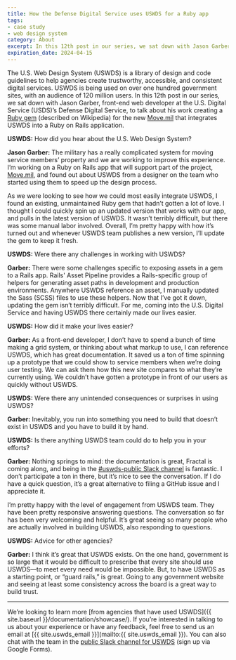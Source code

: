 ```yaml
---
title: How the Defense Digital Service uses USWDS for a Ruby app
tags:
- case study
- web design system
category: About
excerpt: In this 12th post in our series, we sat down with Jason Garber, front-end web developer at the U.S. Digital Service’s Defense Digital Service, to talk about his work creating a Ruby gem that integrates USWDS into a Ruby on Rails application.
expiration_date: 2024-04-15
---
```


The U.S. Web Design System (USWDS) is a library of design and code guidelines to help agencies create trustworthy, accessible, and consistent digital services. USWDS is being used on over one hundred government sites, with an audience of 120 million users. In this 12th post in our series, we sat down with Jason Garber, front-end web developer at the U.S. Digital Service (USDS)’s Defense Digital Service, to talk about his work creating a [Ruby gem](https://en.wikipedia.org/wiki/RubyGems) (described on Wikipedia) for the new [Move.mil](https://www.move.mil/) that integrates USWDS into a Ruby on Rails application.


**USWDS:** How did you hear about the U.S. Web Design System?

**Jason Garber:** The military has a really complicated system for moving service members’ property and we are working to improve this experience. I’m working on a Ruby on Rails app that will support part of the project, [Move.mil](https://www.move.mil/), and found out about USWDS from a designer on the team who started using them to speed up the design process.

As we were looking to see how we could most easily integrate USWDS, I found an existing, unmaintained Ruby gem that hadn’t gotten a lot of love. I thought I could quickly spin up an updated version that works with our app, and pulls in the latest version of USWDS. It wasn’t terribly difficult, but there was some manual labor involved. Overall, I’m pretty happy with how it’s turned out and whenever USWDS team publishes a new version, I’ll update the gem to keep it fresh.


**USWDS:** Were there any challenges in working with USWDS?

**Garber:** There were some challenges specific to exposing assets in a gem to a Rails app. Rails' Asset Pipeline provides a Rails-specific group of helpers for generating asset paths in development and production environments. Anywhere USWDS reference an asset, I manually updated the Sass (SCSS) files to use these helpers. Now that I’ve got it down, updating the gem isn’t terribly difficult. For me, coming into the U.S. Digital Service and having USWDS there certainly made our lives easier.


**USWDS:** How did it make your lives easier?

**Garber:** As a front-end developer, I don’t have to spend a bunch of time making a grid system, or thinking about what markup to use, I can reference USWDS, which has great documentation. It saved us a ton of time spinning up a prototype that we could show to service members when we’re doing user testing. We can ask them how this new site compares to what they’re currently using. We couldn’t have gotten a prototype in front of our users as quickly without USWDS.


**USWDS:** Were there any unintended consequences or surprises in using USWDS?

**Garber:** Inevitably, you run into something you need to build that doesn’t exist in USWDS and you have to build it by hand.


**USWDS:** Is there anything USWDS team could do to help you in your efforts?

**Garber:** Nothing springs to mind: the documentation is great, Fractal is coming along, and being in the [#uswds-public Slack channel](https://docs.google.com/forms/d/e/1FAIpQLSfFoLTRV00g1iIEZv404wJ0BRwNc6CPKbyXMCeXLjDKDv9g4Q/viewform) is fantastic. I don’t participate a ton in there, but it’s nice to see the conversation. If I do have a quick question, it’s a great alternative to filing a GitHub issue and I appreciate it.

I’m pretty happy with the level of engagement from USWDS team. They have been pretty responsive answering questions. The conversation so far has been very welcoming and helpful. It’s great seeing so many people who are actually involved in building USWDS, also responding to questions.


**USWDS:** Advice for other agencies?

**Garber:** I think it’s great that USWDS exists. On the one hand, government is so large that it would be difficult to prescribe that every site should use USWDS—to meet every need would be impossible. But, to have USWDS as a starting point, or “guard rails,” is great. Going to any government website and seeing at least some consistency across the board is a great way to build trust.

---

We’re looking to learn more [from agencies that have used USWDS]({{ site.baseurl }}/documentation/showcase/). If you’re interested in talking to us about your experience or have any feedback, feel free to send us an email at [{{ site.uswds_email }}](mailto:{{ site.uswds_email }}). You can also chat with the team in the [public Slack channel for USWDS](https://chat.18f.gov/) (sign up via Google Forms).
